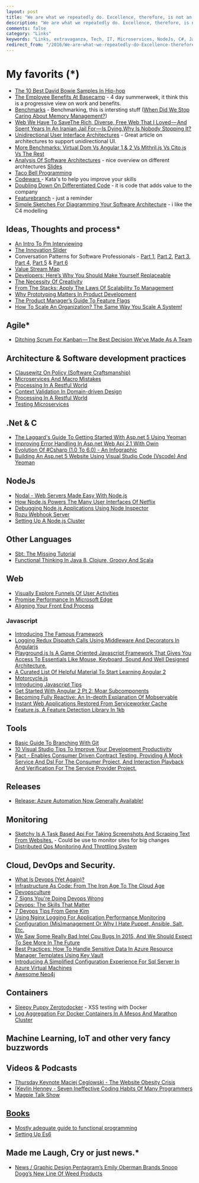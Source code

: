 ```yaml
---
layout: post
title: "We are what we repeatedly do. Excellence, therefore, is not an act, but a habit."
description: "We are what we repeatedly do. Excellence, therefore, is not an act, but a habit."
comments: false
category: "Links"
keywords: "Links, extravaganza, Tech, IT, Microservices, NodeJs, C#, Javascript, Solution architecture"
redirect_from: "/2016/We-are-what-we-repeatedly-do-Excellence-therefore-is-not-an-act-but-a-habit/"
---
```

# My favorits (*) #
 * [The 10 Best David Bowie Samples In Hip-hop](http://www.highsnobiety.com/2016/01/12/best-david-bowie-hip-hop-samples/)
 * [The Employee Benefits At Basecamp](https://m.signalvnoise.com/employee-benefits-at-basecamp-d2d46fd06c58) - 4 day summerweek, it think this is a progressive view on work and benefits.
 * [Benchmarks](https://github.com/aspnet/benchmarks) - Benchmarking, this is intersting stuff ([When Did We Stop Caring About Memory Management?](http://www.hanselman.com/blog/WhenDidWeStopCaringAboutMemoryManagement.aspx))
 * [Web We Have To SaveThe Rich, Diverse, Free Web That I Loved — And Spent Years In An Iranian Jail For — Is Dying.Why Is Nobody Stopping It?](https://medium.com/matter/the-web-we-have-to-save-2eb1fe15a426) 
 * [Unidirectional User Interface Architectures](http://staltz.com/unidirectional-user-interface-architectures.html) - Great article on architectures to support unidirectional UI.
 * [More Benchmarks: Virtual Dom Vs Angular 1 & 2 Vs Mithril.js Vs Cito.js Vs The Rest](https://auth0.com/blog/2016/01/07/more-benchmarks-virtual-dom-vs-angular-12-vs-mithril-js-vs-the-rest/)
 * [Analysis Of Software Architectures](http://www.firatatagun.com/blog/2016/01/09/analysis-of-software-architectures/) - nice overview on different archtectures [Slides](http://www.slideshare.net/FiratAtagun/software-design-principles-for-evolving-architectures)
 * [Taco Bell Programming](http://web.archive.org/web/20101202135616/http:/teddziuba.com/2010/10/taco-bell-programming.html)
 * [Codewars ](http://www.codewars.com/) - Kata's to help you improve your skills
 * [Doubling Down On Differentiated Code](http://engineering.sharethis.com/doubling-down-on-differentiated-code/) -  it is code that adds value to the company
 * [Featurebranch](http://martinfowler.com/bliki/FeatureBranch.html) - just a reminder
 * [Simple Sketches For Diagramming Your Software Architecture](https://www.voxxed.com/blog/2014/10/simple-sketches-for-diagramming-your-software-architecture/) - i like the C4 modelling

## Ideas, Thoughts and process* ##
 * [An Intro To Pm Interviewing](http://blog.ellenchisa.com/2016/01/10/pm-interviewing/)
 * [The Innovation Slider](http://stakeholderwhisperer.com/posts/2016/1/innovation-slider)
 * Conversation Patterns for Software Professionals - [Part 1](http://www.infoq.com/articles/conversation-patterns-1), [Part 2](http://www.infoq.com/articles/conversation-patterns-2), [Part 3](http://www.infoq.com/articles/conversation-patterns-3), [Part 4](http://www.infoq.com/articles/conversation-patterns-4), [Part 5](http://www.infoq.com/articles/conversation-patterns-5) & [Part 6](http://www.infoq.com/articles/conversation-patterns-6)
 * [Value Stream Map](https://lostechies.com/andrewsiemer/2016/01/07/value-stream-map/)
 * [Developers: Here’s Why You Should Make Yourself Replaceable](http://blog.pluralsight.com/developer-career-tips)
 * [The Necessity Of Creativity](https://dzone.com/articles/the-necessity-of-creativity)
 * [From The Stacks: Apply The Laws Of Scalability To Management](http://thenewstack.io/stacks-apply-laws-scalability-management/)
 * [Why Prototyping Matters In Product Development](http://www.infragistics.com/community/blogs/devtoolsguy/archive/2016/01/08/why-prototyping-matters-in-product-development.aspx)
 * [The Product Manager’s Guide To Feature Flags](http://blog.launchdarkly.com/the-product-managers-guide-to-feature-flags/)
 * [How To Scale An Organization? The Same Way You Scale A System!](http://www.enterpriseintegrationpatterns.com/ramblings/92_scaling.html)

## Agile* ##
 * [Ditching Scrum For Kanban — The Best Decision We’ve Made As A Team](https://medium.com/cto-school/ditching-scrum-for-kanban-the-best-decision-we-ve-made-as-a-team-cd1167014a6f)

## Architecture & Software development practices ##
 * [Clausewitz On Policy (Software Craftsmanship)](http://blogs.tedneward.com/post/software-policy/)
 * [Microservices And Macro Mistakes](http://allegro.tech/2016/01/microservices-and-macro-mistakes.html)
 * [Processing In A Restful World](https://dzone.com/articles/processing-in-a-restful-world)
 * [Context Validation In Domain-driven Design](http://www.toptal.com/scala/context-validation-in-domain-driven-design)
 * [Processing In A Restful World](https://dzone.com/articles/processing-in-a-restful-world)
 * [Testing Microservices](https://lostechies.com/andrewsiemer/2016/01/11/testing-microservices/)

## **.Net & C** ##
 * [The Laggard's Guide To Getting Started With Asp.net 5 Using Yeoman](http://www.secretgeek.net/aspnet5)
 * [Improving Error Handling In Asp.net Web Api 2.1 With Owin](http://www.jayway.com/2016/01/08/improving-error-handling-asp-net-web-api-2-1-owin/)
 * [Evolution Of #Csharp (1.0 To 6.0) - An Infographic](http://www.kunal-chowdhury.com/2016/01/csharp-basics.html)
 * [Building An Asp.net 5 Website Using Visual Studio Code (Vscode) And Yeoman](http://www.dotnetcurry.com/aspnet/1234/aspnet5-apps-using-visual-studio-code-vscode-yeoman)

## NodeJs ##
 * [Nodal - Web Servers Made Easy With Node.js](http://www.nodaljs.com/)
 * [How Node.js Powers The Many User Interfaces Of Netflix](http://thenewstack.io/netflix-uses-node-js-power-user-interface/)
 * [Debugging Node.js Applications Using Node Inspector](http://www.dotnetcurry.com/nodejs/1233/debugging-nodejs-applications-using-node-inspector-tool)
 * [Rozu Webhook Server](http://avoidwork.github.io/rozu/)
 * [Setting Up A Node.js Cluster](http://stackabuse.com/setting-up-a-node-js-cluster/)

## Other Languages  ##
 * [Sbt: The Missing Tutorial](https://github.com/shekhargulati/52-technologies-in-2016/blob/master/02-sbt/README.md)
 * [Functional Thinking In Java 8, Clojure, Groovy And Scala](https://jaxenter.com/neal-ford-on-functional-thinking-in-java-8-clojure-groovy-and-scala-123212.html)

## Web ##
 * [Visually Explore Funnels Of User Activities](https://blog.twitter.com/2016/visually-explore-funnels-of-user-activities)
 * [Promise Performance In Microsoft Edge](http://www.danyow.net/edge-promise-perf/)
 * [Aligning Your Front End Process](http://tech.just-eat.com/2016/01/11/aligning-your-front-end-process/)

### Javascript  ###
 * [Introducing The Famous Framework](https://blog.famous.org/introducing-the-famous-framework/)
 * [Logging Redux Dispatch Calls Using Middleware And Decorators In Angularjs](http://www.bennadel.com/blog/2989-logging-redux-dispatch-calls-using-middleware-and-decorators-in-angularjs.htm)
 * [Playground.js Is A Game Oriented Javascript Framework That Gives You Access To Essentials Like Mouse, Keyboard, Sound And Well Designed Architecture. ](http://playgroundjs.com/)
 * [A Curated List Of Helpful Material To Start Learning Angular 2](https://github.com/timjacobi/angular2-education)
 * [Motorcycle.js ](https://github.com/motorcyclejs)
 * [Introducing Javascript Tips](https://github.com/loverajoel/jstips/blob/master/README.md)
 * [Get Started With Angular 2 Pt 2: Moar Subcomponents](http://onehungrymind.com/get-started-angular-2-pt-2-moar-subcomponents/)
 * [Becoming Fully Reactive: An In-depth Explanation Of Mobservable](https://medium.com/@mweststrate/becoming-fully-reactive-an-in-depth-explanation-of-mobservable-55995262a254)
 * [Instant Web Applications Restored From Serviceworker Cache](https://github.com/bahmutov/bottle-service)
 * [Feature.js, A Feature Detection Library In 1kb](http://featurejs.com/)

## Tools ##
 * [Basic Guide To Branching With Git](https://dzone.com/articles/basic-guide-to-branching-with-git)
 * [10 Visual Studio Tips To Improve Your Development Productivity](http://dailydotnettips.com/2016/01/04/10-visual-studio-tips-to-improve-your-development-productivity/)
 * [Pact - Enables Consumer Driven Contract Testing, Providing A Mock Service And Dsl For The Consumer Project, And Interaction Playback And Verification For The Service Provider Project.](https://github.com/realestate-com-au/pact)

## Releases ##
 * [Release: Azure Automation Now Generally Available!](http://kurtsh.com/2016/01/07/release-azure-automation-now-generally-available/)

## Monitoring ##
 * [Sketchy Is A Task Based Api For Taking Screenshots And Scraping Text From Websites.](https://github.com/Netflix/sketchy) - Could be use to monitor sites for big changes
 * [Distributed Qps Monitoring And Throttling System](http://engineering.bloomreach.com/qps-monitoring-throttling-system/)

## Cloud, DevOps and Security.  ##
 * [What Is Devops (Yet Again)?](http://radar.oreilly.com/2015/02/what-is-devops-yet-again.html)
 * [Infrastructure As Code: From The Iron Age To The Cloud Age](https://www.thoughtworks.com/insights/blog/infrastructure-code-iron-age-cloud-age)
 * [Devopsculture](http://martinfowler.com/bliki/DevOpsCulture.html)
 * [7 Signs You're Doing Devops Wrong](http://www.infoworld.com/article/3011631/devops/7-signs-youre-doing-devops-wrong.html)
 * [Devops: The Skills That Matter](http://dustinrcollins.com/devops-the-skills-that-matter)
 * [7 Devops Tips From Gene Kim](https://blog.newrelic.com/2015/07/08/gene-kim-devops-tips/)
 * [Using Nginx Logging For Application Performance Monitoring](https://www.nginx.com/blog/using-nginx-logging-for-application-performance-monitoring/)
 * [Configuration (Mis)management Or Why I Hate Puppet, Ansible, Salt, Etc.](http://www.scriptcrafty.com/configuration-mismanagement-or-why-i-hate-puppet-ansible-salt-etc/)
 * [We Saw Some Really Bad Intel Cpu Bugs In 2015, And We Should Expect To See More In The Future](http://danluu.com/cpu-bugs/)
 * [Best Practices: How To Handle Sensitive Data In Azure Resource Manager Templates Using Key Vault](http://www.codeisahighway.com/best-practices-how-to-handle-sensitive-data-in-azure-resource-manager-templates-using-keyvault/)
 * [Introducing A Simplified Configuration Experience For Sql Server In Azure Virtual Machines](https://azure.microsoft.com/en-us/blog/new-configuration-experience-sql-server-virtual-machines/)
 * [Awesome Neo4j](http://github.stfi.re/GraphGeeks/awesome-neo4j)

## Containers ##
 * [Sleepy Puppy Zerotodocker](https://github.com/Netflix/sleepy-puppy-docker) - XSS testing with Docker
 * [Log Aggregation For Docker Containers In A Mesos And Marathon Cluster](https://dzone.com/articles/log-aggregation-for-docker-containers-in-mesos-mar)

## Machine Learning, IoT and other very fancy buzzwords ##


## Videos & Podcasts ##
 * [Thursday Keynote Maciej Ceglowski - The Website Obesity Crisis](https://vimeo.com/147806338)
 * [[Kevlin Henney - Seven Ineffective Coding Habits Of Many Programmers](https://vimeo.com/97329157)
 * [Magpie Talk Show](https://soundcloud.com/magpietalkshow)

## [Books]()  ##
 * [Mostly adequate guide to functional programming](https://drboolean.gitbooks.io/mostly-adequate-guide/)
 * [Setting Up Es6](https://leanpub.com/setting-up-es6/read)

## Made me Laugh, Cry or just news.* ##
 * [News / Graphic Design Pentagram’s Emily Oberman Brands Snoop Dogg’s New Line Of Weed Products](http://www.itsnicethat.com/news/pentagram-emily-oberman-snoop-dog-weed-line)